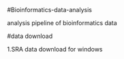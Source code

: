#Bioinformatics-data-analysis

analysis pipeline of bioinformatics data

#data download

1.SRA data download for windows
